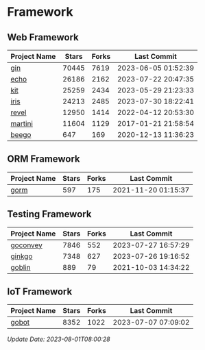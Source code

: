 # Framework

## Web Framework
| Project Name | Stars | Forks | Last Commit |
| ------------ | ----- | ----- | ----------- |
| [gin](https://github.com/gin-gonic/gin) | 70445 | 7619 | 2023-06-05 01:52:39 |
| [echo](https://github.com/labstack/echo) | 26186 | 2162 | 2023-07-22 20:47:35 |
| [kit](https://github.com/go-kit/kit) | 25259 | 2434 | 2023-05-29 21:23:33 |
| [iris](https://github.com/kataras/iris) | 24213 | 2485 | 2023-07-30 18:22:41 |
| [revel](https://github.com/revel/revel) | 12950 | 1414 | 2022-04-12 20:53:30 |
| [martini](https://github.com/go-martini/martini) | 11604 | 1129 | 2017-01-21 21:58:54 |
| [beego](https://github.com/astaxie/beego) | 647 | 169 | 2020-12-13 11:36:23 |

## ORM Framework
| Project Name | Stars | Forks | Last Commit |
| ------------ | ----- | ----- | ----------- |
| [gorm](https://github.com/jinzhu/gorm) | 597 | 175 | 2021-11-20 01:15:37 |

## Testing Framework
| Project Name | Stars | Forks | Last Commit |
| ------------ | ----- | ----- | ----------- |
| [goconvey](https://github.com/smartystreets/goconvey) | 7846 | 552 | 2023-07-27 16:57:29 |
| [ginkgo](https://github.com/onsi/ginkgo) | 7348 | 627 | 2023-07-26 19:16:52 |
| [goblin](https://github.com/franela/goblin) | 889 | 79 | 2021-10-03 14:34:22 |

## IoT Framework
| Project Name | Stars | Forks | Last Commit |
| ------------ | ----- | ----- | ----------- |
| [gobot](https://github.com/hybridgroup/gobot) | 8352 | 1022 | 2023-07-07 07:09:02 |

*Update Date: 2023-08-01T08:00:28*